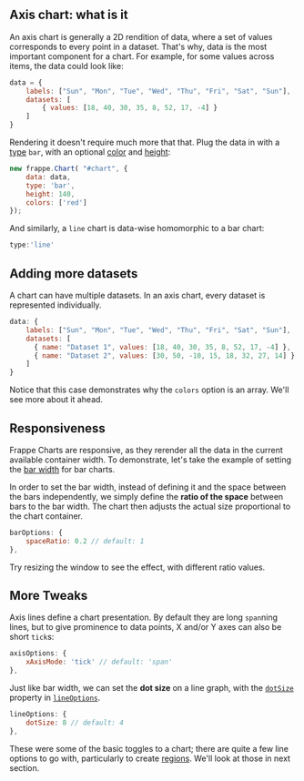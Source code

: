 ## Axis chart: what is it

An axis chart is generally a 2D rendition of data, where a set of values corresponds to every point in a dataset. That's why, data is the most important component for a chart. For example, for some values across items, the data could look like:
```js
data = {
	labels: ["Sun", "Mon", "Tue", "Wed", "Thu", "Fri", "Sat", "Sun"],
	datasets: [
		{ values: [18, 40, 30, 35, 8, 52, 17, -4] }
	]
}
```

Rendering it doesn't require much more that that. Plug the data in with a [type]() `bar`, with an optional [color]() and [height]():

```js
new frappe.Chart( "#chart", {
    data: data,
    type: 'bar',
    height: 140,
    colors: ['red']
});
```
<chart-demo
    data="0"
    v-bind:config="{ type: 'bar', height: 140, colors:['red'] }">
</chart-demo>


And similarly, a `line` chart is data-wise homomorphic to a bar chart:

```js
type:'line'
```
<chart-demo
    data="0"
    v-bind:config="{ type: 'line', height: 140, colors:['red'] }">
</chart-demo>


## Adding more datasets

A chart can have multiple datasets. In an axis chart, every dataset is represented individually.

```js
data: {
    labels: ["Sun", "Mon", "Tue", "Wed", "Thu", "Fri", "Sat", "Sun"],
    datasets: [
      { name: "Dataset 1", values: [18, 40, 30, 35, 8, 52, 17, -4] },
      { name: "Dataset 2", values: [30, 50, -10, 15, 18, 32, 27, 14] }
    ]
}
```
Notice that this case demonstrates why the `colors` option is an array. We'll see more about it ahead.
<chart-demo data="1" v-bind:config="{
        type: 'line',
        height: 200,
        colors:['green', 'light-green']
    }"
    v-bind:options="[
        {
            name: 'type',
            path: ['type'],
            type: 'string',
            states: { 'Line': 'line', 'Bar': 'bar', },
            activeState: 'Mixed'
        }
    ]">
</chart-demo>


## Responsiveness

Frappe Charts are responsive, as they rerender all the data in the current available container width. To demonstrate, let's take the example of setting the [bar width]() for bar charts.

In order to set the bar width, instead of defining it and the space between the bars independently, we simply define the <b>ratio of the space</b> between bars to the bar width. The chart then adjusts the actual size proportional to the chart container.

```js
barOptions: {
	spaceRatio: 0.2 // default: 1
},
```
Try resizing the window to see the effect, with different ratio values.

<chart-demo data="2" v-bind:config="{
        type: 'bar',
        height: 140,
        colors: ['orange'],
        axisOptions: { xAxisMode: 'tick' },
        barOptions: { spaceRatio: 0.2 },
    }"
    v-bind:options="[
        {
            name: 'barOptions',
            path: ['barOptions', 'spaceRatio'],
            type: 'number',
            numberOptions: { min: 0.1, max: 1.9, step: 0.1 },
            activeState: 0.2
        }
    ]">
</chart-demo>


## More Tweaks

Axis lines define a chart presentation. By default they are long `span`ning lines, but to give prominence to data points, X and/or Y axes can also be short `tick`s:

```js
axisOptions: {
	xAxisMode: 'tick' // default: 'span'
},
```
<chart-demo
    data="2"
    v-bind:config="{
        type: 'bar',
        height: 140,
        colors:['blue'],
        axisOptions: { xAxisMode: 'tick' }
    }">
</chart-demo>


Just like bar width, we can set the <b>dot size</b> on a line graph, with the [`dotSize`]() property in [`lineOptions`]().

```js
lineOptions: {
	dotSize: 8 // default: 4
},
```
<chart-demo data="2" v-bind:config="{
        type: 'line',
        height: 140,
        colors:['orange'],
        axisOptions: { xAxisMode: 'tick' },
        lineOptions: { dotSize: 8 }
    }"
    v-bind:options="[
        {
            name: 'lineOptions',
            path: ['lineOptions', 'dotSize'],
            type: 'number',
            numberOptions: { min: 3, max: 10, step: 1 },
            activeState: 8
        }
    ]">
</chart-demo>


These were some of the basic toggles to a chart; there are quite a few line options to go with, particularly to create [regions](). We'll look at those in next section.
